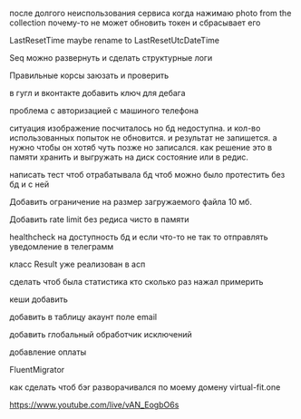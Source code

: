 ﻿после долгого неиспользования сервиса когда нажимаю photo from the collection почему-то не может обновить токен и сбрасывает его


LastResetTime maybe rename to LastResetUtcDateTime

Seq можно развернуть и сделать структурные логи

Правильные корсы заюзать и проверить

в гугл и вконтакте добавить ключ для дебага

проблема с авторизацией с машиного телефона

ситуация изображение посчиталось но бд недоступна. и кол-во использованных попыток не обновится. и результат не запишется.
а нужно чтобы он хотяб чуть позже но записался.
как решение это в памяти хранить и выгружать на диск состояние или в редис.

написать тест чтоб отрабатывала бд
чтоб можно было протестить без бд и с ней

Добавить ограничение на размер загружаемого файла 10 мб.

Добавить rate limit без редиса чисто в памяти

healthcheck на доступность бд и если что-то не так то отправлять уведомление в телеграмм

класс Result уже реализован в асп

сделать чтоб была статистика кто сколько раз нажал примерить

кеши добавить

добавить  в таблицу акаунт поле email

добавить глобальный обработчик исключений

добавление оплаты

FluentMigrator

как сделать чтоб бэr разворачивался по моему домену virtual-fit.one

https://www.youtube.com/live/vAN_EogbO6s